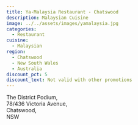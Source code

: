 ```yaml
---
title: Ya-Malaysia Restaurant - Chatswood
description: Malaysian Cuisine
image: ../../assets/images/yamalaysia.jpg
categories:
  - Restaurant
cuisine:
  - Malaysian
region:
  - Chatswood
  - New South Wales
  - Australia
discount_pct: 5
discount_text: Not valid with other promotions
---
```


The District Podium,\
78/436 Victoria Avenue,\
Chatswood,\
NSW
